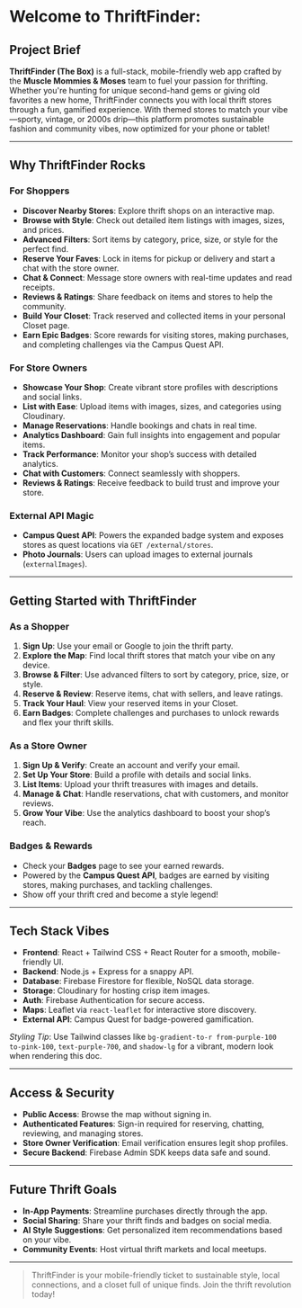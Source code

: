 # Welcome to ThriftFinder:

## Project Brief

**ThriftFinder (The Box)** is a full-stack, mobile-friendly web app crafted by the **Muscle Mommies & Moses** team to fuel your passion for thrifting. Whether you're hunting for unique second-hand gems or giving old favorites a new home, ThriftFinder connects you with local thrift stores through a fun, gamified experience. With themed stores to match your vibe—sporty, vintage, or 2000s drip—this platform promotes sustainable fashion and community vibes, now optimized for your phone or tablet!

---

## Why ThriftFinder Rocks

### For Shoppers

- **Discover Nearby Stores**: Explore thrift shops on an interactive map.
- **Browse with Style**: Check out detailed item listings with images, sizes, and prices.
- **Advanced Filters**: Sort items by category, price, size, or style for the perfect find.
- **Reserve Your Faves**: Lock in items for pickup or delivery and start a chat with the store owner.
- **Chat & Connect**: Message store owners with real-time updates and read receipts.
- **Reviews & Ratings**: Share feedback on items and stores to help the community.
- **Build Your Closet**: Track reserved and collected items in your personal Closet page.
- **Earn Epic Badges**: Score rewards for visiting stores, making purchases, and completing challenges via the Campus Quest API.

### For Store Owners

- **Showcase Your Shop**: Create vibrant store profiles with descriptions and social links.
- **List with Ease**: Upload items with images, sizes, and categories using Cloudinary.
- **Manage Reservations**: Handle bookings and chats in real time.
- **Analytics Dashboard**: Gain full insights into engagement and popular items.
- **Track Performance**: Monitor your shop’s success with detailed analytics.
- **Chat with Customers**: Connect seamlessly with shoppers.
- **Reviews & Ratings**: Receive feedback to build trust and improve your store.

### External API Magic

- **Campus Quest API**: Powers the expanded badge system and exposes stores as quest locations via `GET /external/stores`.
- **Photo Journals**: Users can upload images to external journals (`externalImages`).

---

## Getting Started with ThriftFinder

### As a Shopper

1. **Sign Up**: Use your email or Google to join the thrift party.
2. **Explore the Map**: Find local thrift stores that match your vibe on any device.
3. **Browse & Filter**: Use advanced filters to sort by category, price, size, or style.
4. **Reserve & Review**: Reserve items, chat with sellers, and leave ratings.
5. **Track Your Haul**: View your reserved items in your Closet.
6. **Earn Badges**: Complete challenges and purchases to unlock rewards and flex your thrift skills.

### As a Store Owner

1. **Sign Up & Verify**: Create an account and verify your email.
2. **Set Up Your Store**: Build a profile with details and social links.
3. **List Items**: Upload your thrift treasures with images and details.
4. **Manage & Chat**: Handle reservations, chat with customers, and monitor reviews.
5. **Grow Your Vibe**: Use the analytics dashboard to boost your shop’s reach.

### Badges & Rewards

- Check your **Badges** page to see your earned rewards.
- Powered by the **Campus Quest API**, badges are earned by visiting stores, making purchases, and tackling challenges.
- Show off your thrift cred and become a style legend!

---

## Tech Stack Vibes

- **Frontend**: React + Tailwind CSS + React Router for a smooth, mobile-friendly UI.
- **Backend**: Node.js + Express for a snappy API.
- **Database**: Firebase Firestore for flexible, NoSQL data storage.
- **Storage**: Cloudinary for hosting crisp item images.
- **Auth**: Firebase Authentication for secure access.
- **Maps**: Leaflet via `react-leaflet` for interactive store discovery.
- **External API**: Campus Quest for badge-powered gamification.

_Styling Tip_: Use Tailwind classes like `bg-gradient-to-r from-purple-100 to-pink-100`, `text-purple-700`, and `shadow-lg` for a vibrant, modern look when rendering this doc.

---

## Access & Security

- **Public Access**: Browse the map without signing in.
- **Authenticated Features**: Sign-in required for reserving, chatting, reviewing, and managing stores.
- **Store Owner Verification**: Email verification ensures legit shop profiles.
- **Secure Backend**: Firebase Admin SDK keeps data safe and sound.

---

## Future Thrift Goals

- **In-App Payments**: Streamline purchases directly through the app.
- **Social Sharing**: Share your thrift finds and badges on social media.
- **AI Style Suggestions**: Get personalized item recommendations based on your vibe.
- **Community Events**: Host virtual thrift markets and local meetups.

---

> ThriftFinder is your mobile-friendly ticket to sustainable style, local connections, and a closet full of unique finds. Join the thrift revolution today!
